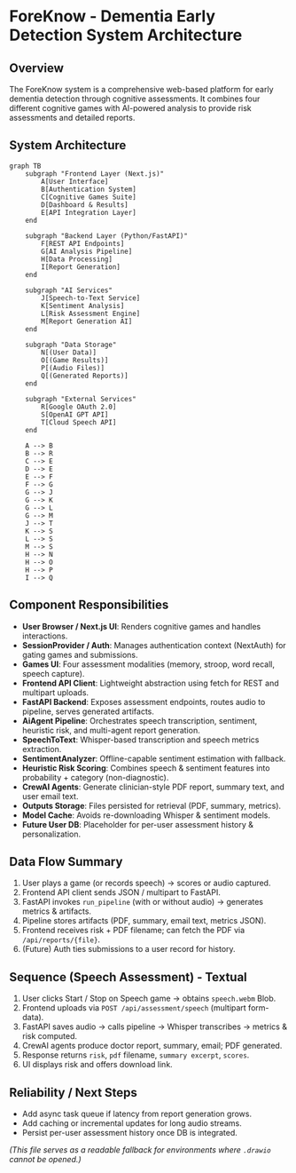 # ForeKnow - Dementia Early Detection System Architecture

## Overview

The ForeKnow system is a comprehensive web-based platform for early dementia detection through cognitive assessments. It combines four different cognitive games with AI-powered analysis to provide risk assessments and detailed reports.

## System Architecture

```mermaid
graph TB
    subgraph "Frontend Layer (Next.js)"
        A[User Interface]
        B[Authentication System]
        C[Cognitive Games Suite]
        D[Dashboard & Results]
        E[API Integration Layer]
    end

    subgraph "Backend Layer (Python/FastAPI)"
        F[REST API Endpoints]
        G[AI Analysis Pipeline]
        H[Data Processing]
        I[Report Generation]
    end

    subgraph "AI Services"
        J[Speech-to-Text Service]
        K[Sentiment Analysis]
        L[Risk Assessment Engine]
        M[Report Generation AI]
    end

    subgraph "Data Storage"
        N[(User Data)]
        O[(Game Results)]
        P[(Audio Files)]
        Q[(Generated Reports)]
    end

    subgraph "External Services"
        R[Google OAuth 2.0]
        S[OpenAI GPT API]
        T[Cloud Speech API]
    end

    A --> B
    B --> R
    C --> E
    D --> E
    E --> F
    F --> G
    G --> J
    G --> K
    G --> L
    G --> M
    J --> T
    K --> S
    L --> S
    M --> S
    H --> N
    H --> O
    H --> P
    I --> Q
```

## Component Responsibilities

- **User Browser / Next.js UI**: Renders cognitive games and handles interactions.
- **SessionProvider / Auth**: Manages authentication context (NextAuth) for gating games and submissions.
- **Games UI**: Four assessment modalities (memory, stroop, word recall, speech capture).
- **Frontend API Client**: Lightweight abstraction using fetch for REST and multipart uploads.
- **FastAPI Backend**: Exposes assessment endpoints, routes audio to pipeline, serves generated artifacts.
- **AiAgent Pipeline**: Orchestrates speech transcription, sentiment, heuristic risk, and multi-agent report generation.
- **SpeechToText**: Whisper-based transcription and speech metrics extraction.
- **SentimentAnalyzer**: Offline-capable sentiment estimation with fallback.
- **Heuristic Risk Scoring**: Combines speech & sentiment features into probability + category (non-diagnostic).
- **CrewAI Agents**: Generate clinician-style PDF report, summary text, and user email text.
- **Outputs Storage**: Files persisted for retrieval (PDF, summary, metrics).
- **Model Cache**: Avoids re-downloading Whisper & sentiment models.
- **Future User DB**: Placeholder for per-user assessment history & personalization.

## Data Flow Summary

1. User plays a game (or records speech) → scores or audio captured.
2. Frontend API client sends JSON / multipart to FastAPI.
3. FastAPI invokes `run_pipeline` (with or without audio) → generates metrics & artifacts.
4. Pipeline stores artifacts (PDF, summary, email text, metrics JSON).
5. Frontend receives risk + PDF filename; can fetch the PDF via `/api/reports/{file}`.
6. (Future) Auth ties submissions to a user record for history.

## Sequence (Speech Assessment) - Textual

1. User clicks Start / Stop on Speech game → obtains `speech.webm` Blob.
2. Frontend uploads via `POST /api/assessment/speech` (multipart form-data).
3. FastAPI saves audio → calls pipeline → Whisper transcribes → metrics & risk computed.
4. CrewAI agents produce doctor report, summary, email; PDF generated.
5. Response returns `risk`, `pdf` filename, `summary excerpt`, `scores`.
6. UI displays risk and offers download link.

## Reliability / Next Steps

- Add async task queue if latency from report generation grows.
- Add caching or incremental updates for long audio streams.
- Persist per-user assessment history once DB is integrated.

_(This file serves as a readable fallback for environments where `.drawio` cannot be opened.)_
